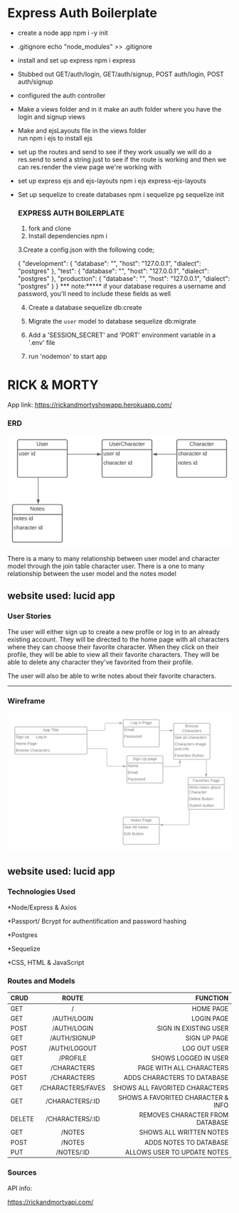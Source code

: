 # Express Auth Boilerplate

* create a node app
    npm i -y init
* .gitignore
     echo "node_modules" >> .gitignore
* install and set up express
    npm i express
* Stubbed out GET/auth/login, GET/auth/signup, POST auth/login, POST auth/signup
* configured the auth controller   
* Make a views folder and in it make an auth folder where you have the login and signup views
* Make and ejsLayouts file in the views folder    
    run npm i ejs to install ejs
* set up the routes and send to see if they work
    usually we will do a res.send to send a string just to see if the route is working and then we can res.render the view page we're working with
* set up express ejs and ejs-layouts
    npm i ejs express-ejs-layouts

* Set up sequelize to create databases
    npm i sequelize pg
    sequelize init

    ### EXPRESS AUTH BOILERPLATE
     1. fork and clone
     2. Install dependencies
     npm i

     3.Create a config.json with the following code;

     {
  "development": {
    "database": "<insert develop db name here>",
    "host": "127.0.0.1",
    "dialect": "postgres"
  },
  "test": {
    "database": "<insert test db name here>",
    "host": "127.0.0.1",
    "dialect": "postgres"
  },
  "production": {
    "database": "<insert production db name here>",
    "host": "127.0.0.1",
    "dialect": "postgres"
  }
}
*** note:***** if your database requires a username and password, you'll need to include these fields as well

     4. Create a database
     sequelize db:create <insert db name here>

     5. Migrate the `user` model to database
     sequelize db:migrate

     6. Add a 'SESSION_SECRET' and 'PORT' environment variable in a '.env' file

     7. run 'nodemon' to start app


# RICK & MORTY 

App link: https://rickandmortyshowapp.herokuapp.com/

### ERD

<img src = "Project 2 readme ERD.svg">

There is a many to many relationship between user model and character model through the join table character user. 
There is a one to many relationship between the user model and the notes model


website used: lucid app
----------------------------------------------------------
### User Stories

The user will either sign up to create a new profile or log in to an already existing account. They will be directed to the home page with all characters where they can choose their favorite character. When they click on their profile, they will be able to view all their favorite characters. They will be able to delete any character they've favorited from their profile. 

The user will also be able to write notes about their favorite characters. 

----------------------------------------------------------
### Wireframe
<img src= "Project 2 wireframe.png">
 
website used: lucid app
----------------------------------------------------------

### Technologies Used

*Node/Express & Axios

*Passport/ Bcrypt for authentification and password hashing

*Postgres

*Sequelize

*CSS, HTML & JavaScript

### Routes and Models

|CRUD           | ROUTE           |   FUNCTION                        |
| :------------ |:---------------:|     -----:                        |    
| GET           | /               | HOME PAGE                         |
| GET           | /AUTH/LOGIN     | LOGIN PAGE                        | 
| POST          | /AUTH/LOGIN     | SIGN IN  EXISTING USER            |
| GET           | /AUTH/SIGNUP    | SIGN UP PAGE                      |
| POST          | /AUTH/LOGOUT    | LOG OUT USER                      |
| GET           | /PROFILE        | SHOWS LOGGED IN USER              |
| GET           | /CHARACTERS     | PAGE WITH ALL CHARACTERS          |
| POST          | /CHARACTERS     | ADDS CHARACTERS TO DATABASE       |
| GET           | /CHARACTERS/FAVES| SHOWS ALL FAVORITED CHARACTERS   |
| GET           | /CHARACTERS/:ID | SHOWS A FAVORITED CHARACTER & INFO|
| DELETE        | /CHARACTERS/:ID | REMOVES CHARACTER FROM DATABASE   |   
| GET           | /NOTES          | SHOWS ALL WRITTEN NOTES           |
| POST          | /NOTES          | ADDS NOTES TO DATABASE            |
| PUT           | /NOTES/:ID      | ALLOWS USER TO UPDATE NOTES       | 


### Sources
API info:

https://rickandmortyapi.com/










    








